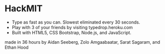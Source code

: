 # HackMIT
- Type as fast as you can. Slowest eliminated every 30 seconds.
- Play with 3 of your friends by visiting typedrop.heroku.com
- Built with HTML5, CSS Bootstrap, Node.js, and JavaScript.

made in 36 hours by Aidan Seeberg, Zolo Amgaabaatar, Sarat Sagaram, and Ethan Hood
